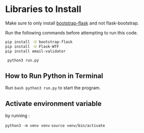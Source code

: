 # Libraries to Install

Make sure to only install [bootstrap-flask](https://github.com/helloflask/bootstrap-flask)
and not flask-bootstrap.

Run the following commands before attempting to run this code.

```bash
pip install -U bootstrap-flask
pip install -U Flask-WTF
pip install email-validator

 python3 run.py
```

## How to Run Python in Terminal

Run  ``` bash python3 run.py ``` to start the program.

## Activate environment variable

by running :

``` python3 -m venv venv ```
``` source venv/bin/activate ```
